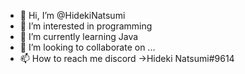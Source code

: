 - 👋 Hi, I’m @HidekiNatsumi
- 👀 I’m interested in programming 
- 🌱 I’m currently learning Java
- 💞️ I’m looking to collaborate on ...
- 📫 How to reach me discord ->Hideki Natsumi#9614

<!---
HidekiNatsumi/HidekiNatsumi is a ✨ special ✨ repository because its `README.md` (this file) appears on your GitHub profile.
You can click the Preview link to take a look at your changes.
--->
